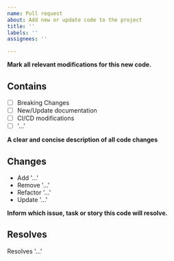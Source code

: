 ```yaml
---
name: Pull request
about: Add new or update code to the project
title: ''
labels: ''
assignees: ''

---
```

**Mark all relevant modifications for this new code.**
## Contains
- [ ] Breaking Changes
- [ ] New/Update documentation
- [ ] CI/CD modifications
- [ ] '...'

**A clear and concise description of all code changes**
## Changes
*  Add '...'
*  Remove '...'
*  Refactor '...'
*  Update '...'

**Inform which issue, task or story this code will resolve.**
## Resolves
Resolves '...'
